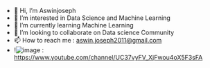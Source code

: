 - 👋 Hi, I’m Aswinjoseph
- 👀 I’m interested in Data Science and Machine Learning
- 🌱 I’m currently learning Machine Learning
- 💞️ I’m looking to collaborate on Data science Community
- 📫 How to reach me : aswin.joseph2011@gmail.com
- !![image](https://user-images.githubusercontent.com/86042771/180962421-c8794535-6565-4074-8f5b-cd4f791603e6.png)  : https://www.youtube.com/channel/UC37vyFV_XjFwou4oX5F3sFA

<!---
Aswinjoseph2011/Aswinjoseph2011 is a ✨ special ✨ repository because its `README.md` (this file) appears on your GitHub profile.
You can click the Preview link to take a look at your changes.
--->
